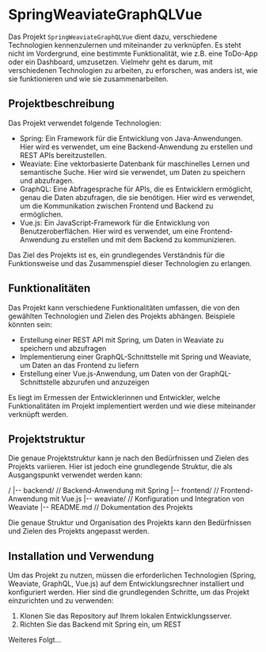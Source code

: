 # SpringWeaviateGraphQLVue

Das Projekt `SpringWeaviateGraphQLVue` dient dazu, verschiedene Technologien kennenzulernen und miteinander zu verknüpfen. Es steht nicht im Vordergrund, eine bestimmte Funktionalität, wie z.B. eine ToDo-App oder ein Dashboard, umzusetzen. Vielmehr geht es darum, mit verschiedenen Technologien zu arbeiten, zu erforschen, was anders ist, wie sie funktionieren und wie sie zusammenarbeiten.

## Projektbeschreibung

Das Projekt verwendet folgende Technologien:

- Spring: Ein Framework für die Entwicklung von Java-Anwendungen. Hier wird es verwendet, um eine Backend-Anwendung zu erstellen und REST APIs bereitzustellen.
- Weaviate: Eine vektorbasierte Datenbank für maschinelles Lernen und semantische Suche. Hier wird sie verwendet, um Daten zu speichern und abzufragen.
- GraphQL: Eine Abfragesprache für APIs, die es Entwicklern ermöglicht, genau die Daten abzufragen, die sie benötigen. Hier wird es verwendet, um die Kommunikation zwischen Frontend und Backend zu ermöglichen.
- Vue.js: Ein JavaScript-Framework für die Entwicklung von Benutzeroberflächen. Hier wird es verwendet, um eine Frontend-Anwendung zu erstellen und mit dem Backend zu kommunizieren.

Das Ziel des Projekts ist es, ein grundlegendes Verständnis für die Funktionsweise und das Zusammenspiel dieser Technologien zu erlangen.

## Funktionalitäten

Das Projekt kann verschiedene Funktionalitäten umfassen, die von den gewählten Technologien und Zielen des Projekts abhängen. Beispiele könnten sein:

- Erstellung einer REST API mit Spring, um Daten in Weaviate zu speichern und abzufragen
- Implementierung einer GraphQL-Schnittstelle mit Spring und Weaviate, um Daten an das Frontend zu liefern
- Erstellung einer Vue.js-Anwendung, um Daten von der GraphQL-Schnittstelle abzurufen und anzuzeigen

Es liegt im Ermessen der Entwicklerinnen und Entwickler, welche Funktionalitäten im Projekt implementiert werden und wie diese miteinander verknüpft werden.

## Projektstruktur

Die genaue Projektstruktur kann je nach den Bedürfnissen und Zielen des Projekts variieren. Hier ist jedoch eine grundlegende Struktur, die als Ausgangspunkt verwendet werden kann:

/
|-- backend/ // Backend-Anwendung mit Spring
|-- frontend/ // Frontend-Anwendung mit Vue.js
|-- weaviate/ // Konfiguration und Integration von Weaviate
|-- README.md // Dokumentation des Projekts

Die genaue Struktur und Organisation des Projekts kann den Bedürfnissen und Zielen des Projekts angepasst werden.

## Installation und Verwendung

Um das Projekt zu nutzen, müssen die erforderlichen Technologien (Spring, Weaviate, GraphQL, Vue.js) auf dem Entwicklungsrechner installiert und konfiguriert werden. Hier sind die grundlegenden Schritte, um das Projekt einzurichten und zu verwenden:

1. Klonen Sie das Repository auf Ihrem lokalen Entwicklungsserver.
2. Richten Sie das Backend mit Spring ein, um REST

Weiteres Folgt...
